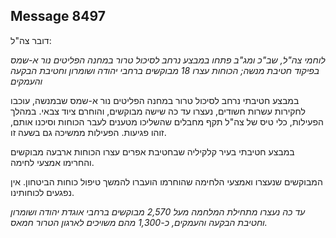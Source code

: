 ## Message 8497

דובר צה"ל:

*לוחמי צה"ל, שב"כ ומג"ב פתחו במבצע נרחב לסיכול טרור במחנה הפליטים נור א-שמס בפיקוד חטיבת מנשה; הכוחות עצרו 18 מבוקשים ברחבי יהודה ושומרון וחטיבת הבקעה והעמקים*

במבצע חטיבתי נרחב לסיכול טרור במחנה הפליטים נור א-שמס שבמנשה, עוכבו לחקירות עשרות חשודים, נעצרו עד כה שישה מבוקשים, והוחרם ציוד צבאי. במהלך הפעילות, כלי טיס של צה"ל תקף מחבלים שהשליכו מטענים לעבר הכוחות וסיכנו אותם, זוהו פגיעות.
הפעילות ממשיכה גם בשעה זו.

במבצע חטיבתי בעיר קלקיליה שבחטיבת אפרים עצרו הכוחות ארבעה מבוקשים והחרימו אמצעי לחימה.

המבוקשים שנעצרו ואמצעי הלחימה שהוחרמו הועברו להמשך טיפול כוחות הביטחון. אין נפגעים לכוחותינו.

*עד כה נעצרו מתחילת המלחמה מעל 2,570 מבוקשים ברחבי אוגדת יהודה ושומרון וחטיבת הבקעה והעמקים, כ-1,300 מהם משויכים לארגון הטרור חמאס.*

